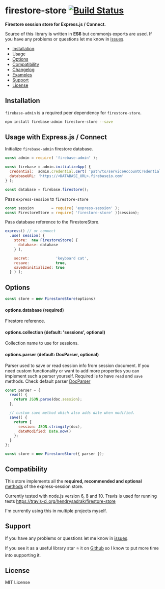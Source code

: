 # firestore-store   [![Build Status](https://travis-ci.org/hendrysadrak/firestore-store.svg?branch=master)](https://travis-ci.org/hendrysadrak/firestore-store)

**Firestore session store for Express.js / Connect.**

Source of this library is written in **ES6** but commonjs exports are used. If you have any problems or questions let me know in [issues](https://github.com/hendrysadrak/firestore-store/issues).


* [Installation](#installation)
* [Usage](#usage-with-expressjs--connect)
* [Options](#options)
* [Compatibility](#compatibility)
* [Changelog](https://github.com/hendrysadrak/firestore-store/releases)
* [Examples](/examples)
* [Support](#support)
* [License](#license)


## Installation

`firebase-admin` is a required peer dependency for `firestore-store`.

```bash
npm install firebase-admin firestore-store --save
```


## Usage with Express.js / Connect

Initialize `firebase-admin` firestore database.

```javascript
const admin = require( 'firebase-admin' );

const firebase = admin.initializeApp( {
  credential:  admin.credential.cert( 'path/to/serviceAccountCredentials.json' ),
  databaseURL: 'https://<DATABASE_URL>.firebaseio.com'
} );

const database = firebase.firestore();
```

Pass `express-session` to `firestore-store`

```javascript
const session        = require( 'express-session' );
const FirestoreStore = require( 'firestore-store' )(session);
```

Pass database reference to the FirestoreStore.

```javascript
express() // or connect
  .use( session( {
    store:  new FirestoreStore( {
      database: database
    } ),

    secret:            'keyboard cat',
    resave:            true,
    saveUninitialized: true
  } ) );
```


## Options

```javascript
const store = new FirestoreStore(options)
```

#### options.database (required)

Firestore reference.

#### options.collection (default: 'sessions', optional)

Collection name to use for sessions.

#### options.parser (default: DocParser, optional)

Parser used to save or read session info from session document. If you need custom functionality or want to add more properties you can implement such a parser yourself. Required is to have `read` and `save` methods. Check default parser [DocParser](lib/doc-parser.js)

```javascript
const parser = {
  read() {  
    return JSON.parse(doc.session);
  },

  // custom save method which also adds date when modified.
  save() {
    return {
      session: JSON.stringify(doc),
      dateModified: Date.now()
    };
  }
};

const store = new FirestoreStore({ parser });
```

## Compatibility

This store implements all the **required, recommended and optional** [methods](https://github.com/expressjs/session#session-store-implementation) of the express-session store.

Currently tested with node.js version 6, 8 and 10. Travis is used for running tests https://travis-ci.org/hendrysadrak/firestore-store

I'm currently using this in multiple projects myself.


## Support

If you have any problems or questions let me know in [issues](https://github.com/hendrysadrak/firestore-store/issues).

If you see it as a useful library star :star: it on [Github](https://github.com/hendrysadrak/firestore-store) so I know to put more time into supporting it.

## License

MIT License
